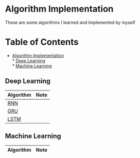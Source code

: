 # Algorithm Implementation

These are some algorithms I learned and Implemented by myself


Table of Contents
=================

* [Algorithm Implementation](#algorithm-implementation)  
      * [Deep Learning](#deep-learning)  
      * [Machine Learning](#machine-learning)  
      

## Deep Learning
|  Algorithm | Note|
| --- | --- |
| [RNN](./RNN.ipynb) |    |
| [GRU](./GRU.ipynb) |    |
| [LSTM](./LSTM.ipynb)|    |


## Machine Learning
| Algorithm | Note|
| --- | --- |
